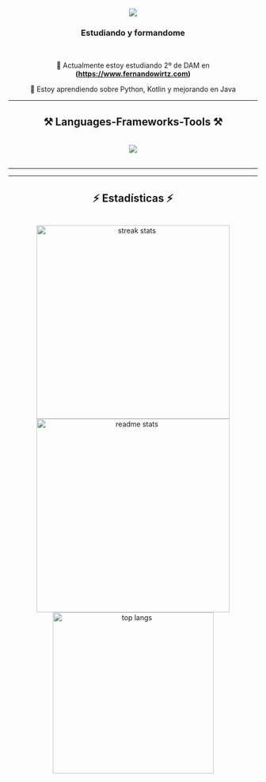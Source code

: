 <h1 align="center">
    <img src="https://readme-typing-svg.herokuapp.com/?font=Righteous&size=35&center=true&vCenter=true&width=500&height=70&duration=4000&lines=Hola!;+Soy+Héctor+Garaboa!;" />
</h1>

<h3 align="center">Estudiando y formandome</h3>

<br/>

<div align="center">
  
🌱 Actualmente estoy estudiando 2º de DAM en **(https://www.fernandowirtz.com)**
 
💬 Estoy aprendiendo sobre Python, Kotlin y mejorando en Java

 </div>

 <hr/>
 
<h2 align="center">⚒️ Languages-Frameworks-Tools ⚒️</h2>
<br/>
<div align="center">
    <img src="https://skillicons.dev/icons?i=python,java,html,css,vscode,eclipse,androidstudio,linux,bash,git,github,kotlin" /><br>
<br/>
<hr/>
<hr/>

<h2 align="center">⚡ Estadísticas ⚡</h2>
<br>
<div align=center>
  <img width=390 src="https://github-readme-streak-stats.herokuapp.com/?user=Hgaraboa7&count_private=true&theme=react&border_radius=10" alt="streak stats"/>
  <img width=390 src="https://github-readme-stats.vercel.app/api?username=Hgaraboa7&count_private=true&show_icons=true&theme=react&border_radius=10" alt="readme stats" />
  <br/>
  <img width=325 align="center" src="https://github-readme-stats.vercel.app/api/top-langs/?username=Hgaraboa7&hide=HTML&langs_count=8&layout=compact&theme=react&border_radius=10" alt="top langs" />
</div>

<br/><br/>



